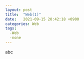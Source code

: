 ```yaml
---
layout: post
title:  "Web(1)"
date:   2021-09-15 20:42:18 +0900
categories: Web
tags:
  -Web
  -none
---
```


abc

